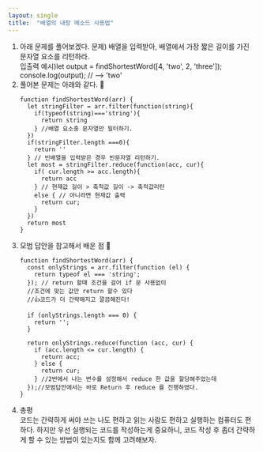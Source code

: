 ```yaml
---
layout: single
title:  "배열의 내장 메소드 사용법"
---
```

<ol>
  <li>
아래 문제를 풀어보겠다.
문제) 배열을 입력받아, 배열에서 가장 짧은 길이를 가진 문자열 요소를 리턴하라.
<div>입출력 예시)let output = findShortestWord([4, 'two', 2, 'three']);</div>
<div>console.log(output); // --> 'two'</div>
  </li>
<li>
풀어본 문제는 아래와 같다. 🥴

```
function findShortestWord(arr) {
  let stringFilter = arr.filter(function(string){
    if(typeof(string)==='string'){
      return string
    } //배열 요소중 문자열만 필터하기.
  })
  if(stringFilter.length ===0){
    return ''
  } // 빈배열을 입력받은 경우 빈문자열 리턴하기.
  let most = stringFilter.reduce(function(acc, cur){
    if( cur.length >= acc.length){
      return acc
    } // 현재값 길이 > 축척값 길이 -> 축적값리턴
    else { // 아니라면 현재값 출력
      return cur;
    }
  })
  return most
}
```
</li>
<li>
모범 답안을 참고해서 배운 점 🤭

```
function findShortestWord(arr) {
  const onlyStrings = arr.filter(function (el) {
    return typeof el === 'string';
  }); // return 할때 조건을 걸어 if 문 사용없이
  //조건에 맞는 값만 return 할수 있다
  //👍코드가 더 간략해지고 깔끔해진다!

  if (onlyStrings.length === 0) {
    return '';
  }

  return onlyStrings.reduce(function (acc, cur) {
    if (acc.length <= cur.length) {
      return acc;
    } else {
      return cur;
    } //2번에서 나는 변수를 설정해서 reduce 한 값을 할당해주었는데
  });//모범답안에서는 바로 Return 후 reduce 를 진행하였다.
}
```
</li>
<li>
<div>총평</div>
<div>
코드는 간략하게 써야 쓰는 나도 편하고 읽는 사람도 편하고 실행하는 컴퓨터도 편하다. 
하지만 우선 실행되는 코드를 작성하는게 중요하니, 코드 작성 후 좀더 간략하게 할 수 있는
방법이 있는지도 함께 고려해보자.
  </div>
  </li>

